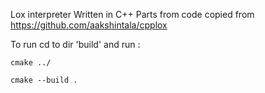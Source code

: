 Lox interpreter Written in C++
Parts from code copied from https://github.com/aakshintala/cpplox

To run cd to dir 'build' and run :

`cmake ../`

`cmake --build .`